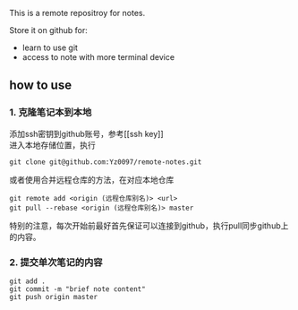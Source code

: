 This is a remote repositroy for notes.    

Store it on github for:
- learn to use git
- access to note with more terminal device

## how to use
### 1. 克隆笔记本到本地
添加ssh密钥到github账号，参考[[ssh key]]    
进入本地存储位置，执行
```
git clone git@github.com:Yz0097/remote-notes.git
```

或者使用合并远程仓库的方法，在对应本地仓库
```
git remote add <origin (远程仓库别名)> <url>
git pull --rebase <origin (远程仓库别名)> master
```

特别的注意，每次开始前最好首先保证可以连接到github，执行pull同步github上的内容。

### 2. 提交单次笔记的内容

```
git add .
git commit -m "brief note content"
git push origin master
```
